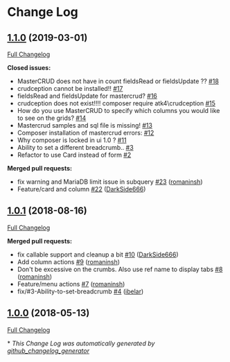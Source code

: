 # Change Log

## [1.1.0](https://github.com/atk4/mastercrud/tree/1.1.0) (2019-03-01)

[Full Changelog](https://github.com/atk4/mastercrud/compare/1.0.1...1.1.0)

**Closed issues:**

- MasterCRUD does not have in count fieldsRead or fieldsUpdate ?? [\#18](https://github.com/atk4/mastercrud/issues/18)
- crudception cannot be installed!!  [\#17](https://github.com/atk4/mastercrud/issues/17)
- fieldsRead and fieldsUpdate for mastercrud? [\#16](https://github.com/atk4/mastercrud/issues/16)
- crudception  does not exist!!!! composer require atk4\crudception [\#15](https://github.com/atk4/mastercrud/issues/15)
- How do you use MasterCRUD to specify which columns you would like to see on the grids?  [\#14](https://github.com/atk4/mastercrud/issues/14)
- Mastercrud samples and sql file is missing! [\#13](https://github.com/atk4/mastercrud/issues/13)
- Composer installation of mastercrud errors: [\#12](https://github.com/atk4/mastercrud/issues/12)
- Why composer is locked in ui 1.0 ? [\#11](https://github.com/atk4/mastercrud/issues/11)
- Ability to set a different breadcrumb.. [\#3](https://github.com/atk4/mastercrud/issues/3)
- Refactor to use Card instead of form [\#2](https://github.com/atk4/mastercrud/issues/2)

**Merged pull requests:**

- fix warning and MariaDB limit issue in subquery [\#23](https://github.com/atk4/mastercrud/pull/23) ([romaninsh](https://github.com/romaninsh))
- Feature/card and column [\#22](https://github.com/atk4/mastercrud/pull/22) ([DarkSide666](https://github.com/DarkSide666))

## [1.0.1](https://github.com/atk4/mastercrud/tree/1.0.1) (2018-08-16)

[Full Changelog](https://github.com/atk4/mastercrud/compare/1.0.0...1.0.1)

**Merged pull requests:**

- fix callable support and cleanup a bit [\#10](https://github.com/atk4/mastercrud/pull/10) ([DarkSide666](https://github.com/DarkSide666))
- Add column actions [\#9](https://github.com/atk4/mastercrud/pull/9) ([romaninsh](https://github.com/romaninsh))
- Don't be excessive on the crumbs. Also use ref name to display tabs [\#8](https://github.com/atk4/mastercrud/pull/8) ([romaninsh](https://github.com/romaninsh))
- Feature/menu actions [\#7](https://github.com/atk4/mastercrud/pull/7) ([romaninsh](https://github.com/romaninsh))
- fix/\#3-Ability-to-set-breadcrumb [\#4](https://github.com/atk4/mastercrud/pull/4) ([ibelar](https://github.com/ibelar))

## [1.0.0](https://github.com/atk4/mastercrud/tree/1.0.0) (2018-05-13)

[Full Changelog](https://github.com/atk4/mastercrud/compare/491f34370fd6e2f176d0bbc0346f0fcb66d8b3ec...1.0.0)



\* *This Change Log was automatically generated by [github_changelog_generator](https://github.com/skywinder/Github-Changelog-Generator)*
